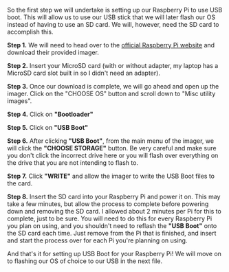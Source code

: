 So the first step we will undertake is setting up our Raspberry Pi to use USB boot.  This will allow us to use our USB stick that we will later flash our OS instead of having to use an SD card.  We will, however, need the SD card to accomplish this.

**Step 1.** We will need to head over to the [official Raspberry Pi website](https://www.raspberrypi.org/downloads/) and download their provided imager.

**Step 2.** Insert your MicroSD card (with or without adapter, my laptop has a MicroSD card slot built in so I didn't need an adapter).

**Step 3.** Once our download is complete, we will go ahead and open up the imager.  Click on the "CHOOSE OS" button and scroll down to "Misc utility images".

**Step 4.** Click on **"Bootloader"**

**Step 5.** Click on **"USB Boot"**

**Step 6.** After clicking **"USB Boot"**, from the main menu of the imager, we will click the **"CHOOSE STORAGE"** button.  Be very careful and make sure you don't click the incorrect drive here or you will flash over everything on the drive that you are not intending to flash to.

**Step 7.** Click **"WRITE"** and allow the imager to write the USB Boot files to the card.

**Step 8.** Insert the SD card into your Raspberry Pi and power it on.  This may take a few minutes, but allow the process to complete before powering down and removing the SD card.  I allowed about 2 minutes per Pi for this to complete, just to be sure.  You will need to do this for every Raspberry Pi you plan on using, and you shouldn't need to reflash the **"USB Boot"** onto the SD card each time.  Just remove from the Pi that is finished, and insert and start the process over for each Pi you're planning on using.


And that's it for setting up USB Boot for your Raspberry Pi!  We will move on to flashing our OS of choice to our USB in the next file.
